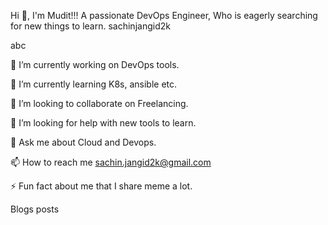 Hi 👋, I'm Mudit!!!
A passionate DevOps Engineer, Who is eagerly searching for new things to learn.
sachinjangid2k

abc

🔭 I’m currently working on DevOps tools.

🌱 I’m currently learning K8s, ansible etc.

👯 I’m looking to collaborate on Freelancing.

🤝 I’m looking for help with new tools to learn.

💬 Ask me about Cloud and Devops.

📫 How to reach me sachin.jangid2k@gmail.com

⚡ Fun fact about me that I share meme a lot.

Blogs posts
